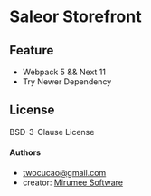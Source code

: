 # Saleor Storefront

## Feature

- Webpack 5 && Next 11
- Try Newer Dependency

## License

BSD-3-Clause License

#### Authors

- twocucao@gmail.com
- creator: [Mirumee Software](http://mirumee.com)

